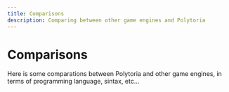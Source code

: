 ```yaml
---
title: Comparisons
description: Comparing between other game engines and Polytoria
---
```


# Comparisons

Here is some comparations between Polytoria and other game engines, in terms of programming language, sintax, etc...